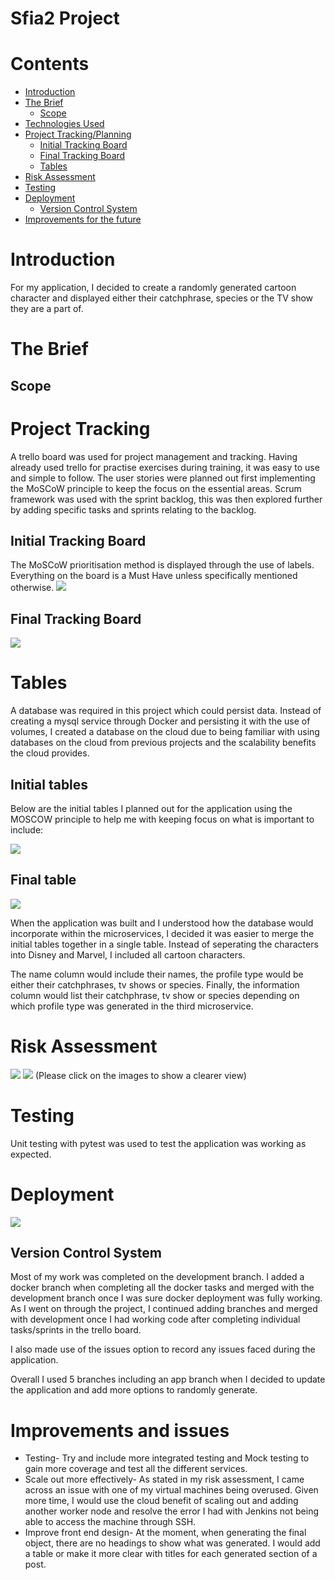 # Sfia2 Project
# Contents
* [Introduction](#Introduction)
* [The Brief](#The-Brief)
    * [Scope](#Scope)
* [Technologies Used](#Technology-Used)
* [Project Tracking/Planning](#Project-Tracking)
    * [Initial Tracking Board](#Initial-Trello-board)
    * [Final Tracking Board](#Final-Trello-board)
    * [Tables](#Tables)
* [Risk Assessment](#Risk-Assessment)
* [Testing](#Testing)
* [Deployment](#Deployment)
    * [Version Control System](#Version-Control-System)
* [Improvements for the future](#Improvements)

# Introduction



For my application, I decided to create a randomly generated cartoon character and displayed either their catchphrase, species or the TV show they are a part of.

# The Brief


## Scope

# Project Tracking
A trello board was used for project management and tracking. Having already used trello for practise exercises during training, it was easy to use and simple to follow. The user stories were planned out first implementing the MoSCoW principle to keep the focus on the essential areas. Scrum framework was used with the sprint backlog, this was then explored further by adding specific tasks and sprints relating to the backlog.
## Initial Tracking Board
The MoSCoW prioritisation method is displayed through the use of labels. Everything on the board is a Must Have unless specifically mentioned otherwise. 
![](https://raw.githubusercontent.com/misbahmehmood/Sfia2/development/images/Initial%20Trello%20board.png)

## Final Tracking Board 
![](https://raw.githubusercontent.com/misbahmehmood/Sfia2/development/images/Final%20Trello%20Board.png)

# Tables
A database was required in this project which could persist data. Instead of creating a mysql service through Docker and persisting it with the use of volumes, I created a database on the cloud due to being familiar with using databases on the cloud from previous projects and the scalability benefits the cloud provides. 
## Initial tables
Below are the initial tables I planned out for the application using the MOSCOW principle to help me with keeping focus on what is important to include:

![](https://raw.githubusercontent.com/misbahmehmood/Sfia2/development/images/Initial%20tables-Page-1.jpg)

## Final table
![](https://raw.githubusercontent.com/misbahmehmood/Sfia2/development/images/Final%20table.jpg)

When the application was built and I understood how the database would incorporate within the microservices, I decided it was easier to merge the initial tables together in a single table. Instead of seperating the characters into Disney and Marvel, I included all cartoon characters. 

The name column would include their names, the profile type would be either their catchphrases, tv shows or species. Finally, the information column would list their catchphrase, tv show or species depending on which profile type was generated in the third microservice. 

# Risk Assessment
![](https://raw.githubusercontent.com/misbahmehmood/fundamental_project/images/images/Risk%20Assessment%20key.jpg)
![](https://raw.githubusercontent.com/misbahmehmood/Sfia2/development/images/Risk%20Assessment.png)
(Please click on the images to show a clearer view)

# Testing
Unit testing with pytest was used to test the application was working as expected.

# Deployment
![](https://raw.githubusercontent.com/misbahmehmood/Sfia2/development/images/CI%20Pipeline%20(1).jpg)

## Version Control System
Most of my work was completed on the development branch. I added a docker branch when completing all the docker tasks and merged with the development branch once I was sure docker deployment was fully working. As I went on through the project, I continued adding branches and merged with development once I had working code after completing individual tasks/sprints in the trello board. 

I also made use of the issues option to record any issues faced during the application.

Overall I used 5 branches including an app branch when I decided to update the application and add more options to randomly generate.

# Improvements and issues
* Testing- Try and include more integrated testing and Mock testing to gain more coverage and test all the different services.
* Scale out more effectively- As stated in my risk assessment, I came across an issue with one of my virtual machines being overused. Given more time, I would use the cloud benefit of scaling out and adding another worker node and resolve the error I had with Jenkins not being able to access the machine through SSH. 
* Improve front end design- At the moment, when generating the final object, there are no headings to show what was generated. I would add a table or make it more clear with titles for each generated section of a post.


